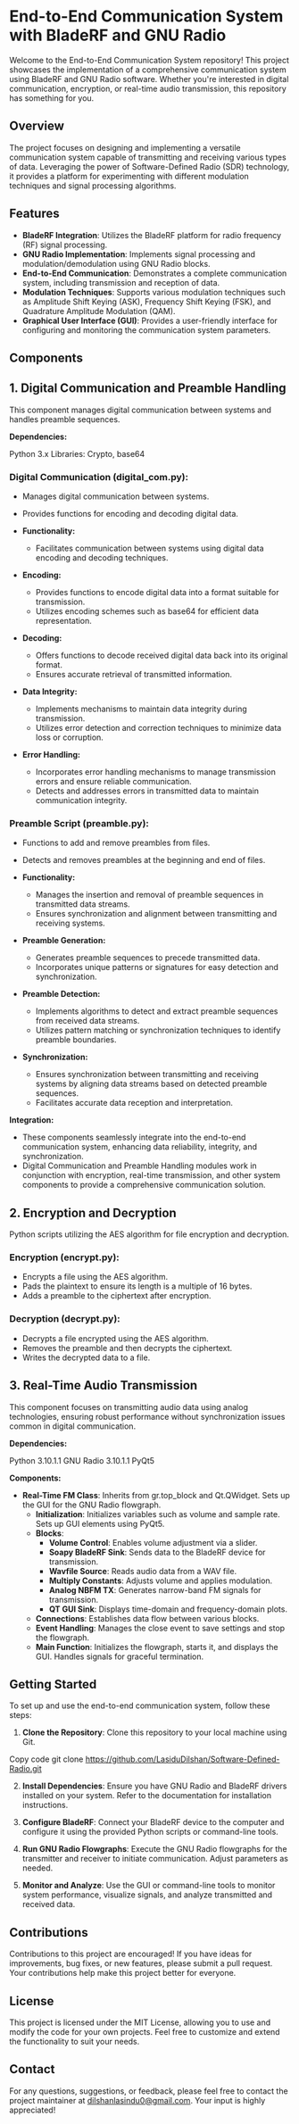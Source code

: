 # End-to-End Communication System with BladeRF and GNU Radio

Welcome to the End-to-End Communication System repository! This project showcases the implementation of a comprehensive communication system using BladeRF and GNU Radio software. Whether you're interested in digital communication, encryption, or real-time audio transmission, this repository has something for you.

## Overview

The project focuses on designing and implementing a versatile communication system capable of transmitting and receiving various types of data. Leveraging the power of Software-Defined Radio (SDR) technology, it provides a platform for experimenting with different modulation techniques and signal processing algorithms.

## Features

- **BladeRF Integration**: Utilizes the BladeRF platform for radio frequency (RF) signal processing.
- **GNU Radio Implementation**: Implements signal processing and modulation/demodulation using GNU Radio blocks.
- **End-to-End Communication**: Demonstrates a complete communication system, including transmission and reception of data.
- **Modulation Techniques**: Supports various modulation techniques such as Amplitude Shift Keying (ASK), Frequency Shift Keying (FSK), and Quadrature Amplitude Modulation (QAM).
- **Graphical User Interface (GUI)**: Provides a user-friendly interface for configuring and monitoring the communication system parameters.

## Components

## 1. Digital Communication and Preamble Handling

This component manages digital communication between systems and handles preamble sequences.

**Dependencies:**

Python 3.x
Libraries: Crypto, base64

### Digital Communication (digital_com.py):

- Manages digital communication between systems.
- Provides functions for encoding and decoding digital data.

- **Functionality:**

   - Facilitates communication between systems using digital data encoding and decoding techniques.

- **Encoding:**

   - Provides functions to encode digital data into a format suitable for transmission.
   - Utilizes encoding schemes such as base64 for efficient data representation.

- **Decoding:**

   - Offers functions to decode received digital data back into its original format.
   - Ensures accurate retrieval of transmitted information.

- **Data Integrity:**

   - Implements mechanisms to maintain data integrity during transmission.
   - Utilizes error detection and correction techniques to minimize data loss or corruption.

- **Error Handling:**

   - Incorporates error handling mechanisms to manage transmission errors and ensure reliable communication.
   - Detects and addresses errors in transmitted data to maintain communication integrity.

### Preamble Script (preamble.py):

- Functions to add and remove preambles from files.
- Detects and removes preambles at the beginning and end of files.

- **Functionality:**

   - Manages the insertion and removal of preamble sequences in transmitted data streams.
   - Ensures synchronization and alignment between transmitting and receiving systems.

- **Preamble Generation:**

   - Generates preamble sequences to precede transmitted data.
   - Incorporates unique patterns or signatures for easy detection and synchronization.

- **Preamble Detection:**

   - Implements algorithms to detect and extract preamble sequences from received data streams.
   - Utilizes pattern matching or synchronization techniques to identify preamble boundaries.

- **Synchronization:**

   - Ensures synchronization between transmitting and receiving systems by aligning data streams based on detected preamble sequences.
   - Facilitates accurate data reception and interpretation.

**Integration:**
- These components seamlessly integrate into the end-to-end communication system, enhancing data reliability, integrity, and synchronization.
- Digital Communication and Preamble Handling modules work in conjunction with encryption, real-time transmission, and other system components to provide a comprehensive communication solution.

## 2. Encryption and Decryption

Python scripts utilizing the AES algorithm for file encryption and decryption.

### Encryption (encrypt.py):

- Encrypts a file using the AES algorithm.
- Pads the plaintext to ensure its length is a multiple of 16 bytes.
- Adds a preamble to the ciphertext after encryption.

### Decryption (decrypt.py):

- Decrypts a file encrypted using the AES algorithm.
- Removes the preamble and then decrypts the ciphertext.
- Writes the decrypted data to a file.

## 3. Real-Time Audio Transmission

This component focuses on transmitting audio data using analog technologies, ensuring robust performance without synchronization issues common in digital communication.

**Dependencies:**

Python 3.10.1.1
GNU Radio 3.10.1.1
PyQt5

**Components:**

- **Real-Time FM Class**: Inherits from gr.top_block and Qt.QWidget. Sets up the GUI for the GNU Radio flowgraph.
   - **Initialization**: Initializes variables such as volume and sample rate. Sets up GUI elements using PyQt5.
   - **Blocks**:
      - **Volume Control**: Enables volume adjustment via a slider.
      - **Soapy BladeRF Sink**: Sends data to the BladeRF device for transmission.
      - **Wavfile Source**: Reads audio data from a WAV file.
      - **Multiply Constants**: Adjusts volume and applies modulation.
      - **Analog NBFM TX**: Generates narrow-band FM signals for transmission.
      - **QT GUI Sink**: Displays time-domain and frequency-domain plots.
   - **Connections**: Establishes data flow between various blocks.
   - **Event Handling**: Manages the close event to save settings and stop the flowgraph.
   - **Main Function**: Initializes the flowgraph, starts it, and displays the GUI. Handles signals for graceful termination.


## Getting Started

To set up and use the end-to-end communication system, follow these steps:

1. **Clone the Repository**: Clone this repository to your local machine using Git.

Copy code
git clone https://github.com/LasiduDilshan/Software-Defined-Radio.git

2. **Install Dependencies**: Ensure you have GNU Radio and BladeRF drivers installed on your system. Refer to the documentation for installation instructions.

3. **Configure BladeRF**: Connect your BladeRF device to the computer and configure it using the provided Python scripts or command-line tools.

4. **Run GNU Radio Flowgraphs**: Execute the GNU Radio flowgraphs for the transmitter and receiver to initiate communication. Adjust parameters as needed.

5. **Monitor and Analyze**: Use the GUI or command-line tools to monitor system performance, visualize signals, and analyze transmitted and received data.

## Contributions

Contributions to this project are encouraged! If you have ideas for improvements, bug fixes, or new features, please submit a pull request. Your contributions help make this project better for everyone.

## License

This project is licensed under the MIT License, allowing you to use and modify the code for your own projects. Feel free to customize and extend the functionality to suit your needs.

## Contact

For any questions, suggestions, or feedback, please feel free to contact the project maintainer at dilshanlasindu0@gmail.com. Your input is highly appreciated!

